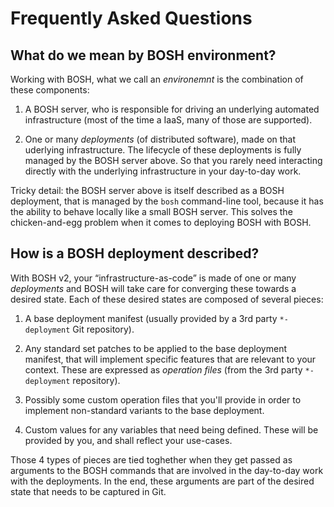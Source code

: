 # Frequently Asked Questions


## What do we mean by BOSH environment?

Working with BOSH, what we call an *environemnt* is the combination of these
components:

1. A BOSH server, who is responsible for driving an underlying automated
   infrastructure (most of the time a IaaS, many of those are supported).

2. One or many *deployments* (of distributed software), made on that uderlying
   infrastructure. The lifecycle of these deployments is fully managed by the
   BOSH server above. So that you rarely need interacting directly with the
   underlying infrastructure in your day-to-day work.

Tricky detail: the BOSH server above is itself described as a BOSH deployment,
that is managed by the `bosh` command-line tool, because it has the ability to
behave locally like a small BOSH server. This solves the chicken-and-egg
problem when it comes to deploying BOSH with BOSH.


## How is a BOSH deployment described?

With BOSH v2, your “infrastructure-as-code” is made of one or many
*deployments* and BOSH will take care for converging these towards a desired
state. Each of these desired states are composed of several pieces:

1. A base deployment manifest (usually provided by a 3rd party `*-deployment`
   Git repository).

2. Any standard set patches to be applied to the base deployment manifest,
   that will implement specific features that are relevant to your context.
   These are expressed as *operation files* (from the 3rd party `*-deployment`
   repository).

3. Possibly some custom operation files that you'll provide in order to
   implement non-standard variants to the base deployment.

4. Custom values for any variables that need being defined. These will be
   provided by you, and shall reflect your use-cases.

Those 4 types of pieces are tied toghether when they get passed as arguments
to the BOSH commands that are involved in the day-to-day work with the
deployments. In the end, these arguments are part of the desired state that
needs to be captured in Git.
